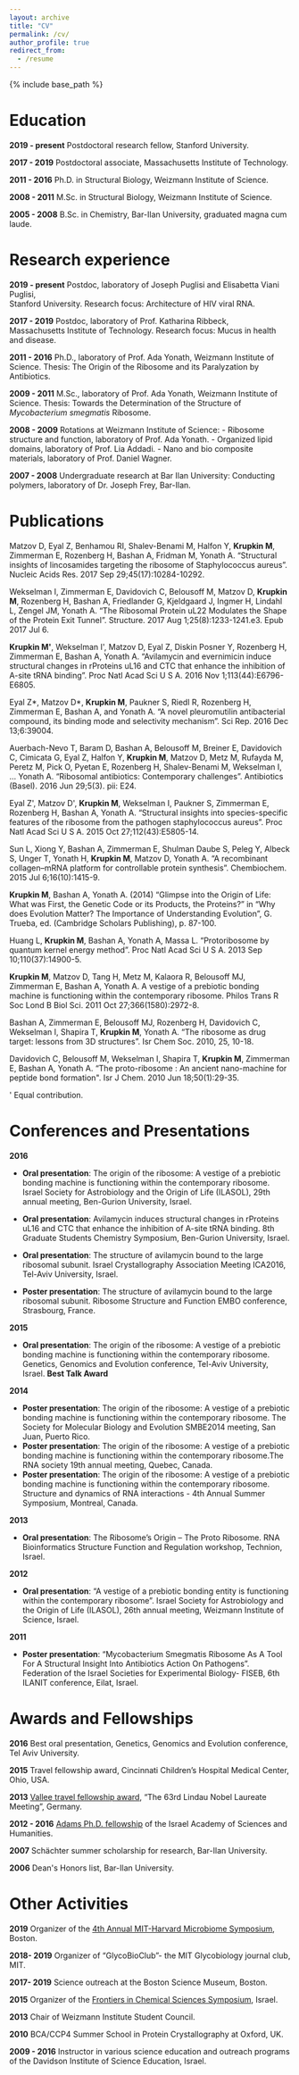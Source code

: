 ```yaml
---
layout: archive
title: "CV"
permalink: /cv/
author_profile: true
redirect_from:
  - /resume
---
```


{% include base_path %}

Education
======
**2019 - present**  Postdoctoral research fellow, Stanford University.

**2017 - 2019**     Postdoctoral associate, Massachusetts Institute of Technology.

**2011 - 2016**     Ph.D. in Structural Biology, Weizmann Institute of Science.

**2008 - 2011**     M.Sc. in Structural Biology, Weizmann Institute of Science.

**2005 - 2008**     B.Sc. in Chemistry, Bar-Ilan University, graduated magna cum laude.




Research experience
======
**2019 - present**  Postdoc, laboratory of Joseph Puglisi and Elisabetta Viani Puglisi,    
                    Stanford University.
                    Research focus: Architecture of HIV viral RNA. 
                    
**2017 - 2019**     Postdoc, laboratory of Prof. Katharina Ribbeck,    
                    Massachusetts Institute of Technology. 
                    Research focus: Mucus in health and disease. 

**2011 - 2016**     Ph.D., laboratory of Prof. Ada Yonath, 
                    Weizmann Institute of Science.
                    Thesis: The Origin of the Ribosome and its Paralyzation by Antibiotics.

**2009 - 2011**     M.Sc., laboratory of Prof. Ada Yonath, 
                    Weizmann Institute of Science.
                    Thesis: Towards the Determination of the Structure of *Mycobacterium smegmatis* Ribosome.

**2008 - 2009**     Rotations at Weizmann Institute of Science:
                    - Ribosome structure and function, laboratory of Prof. Ada Yonath. 
                    - Organized lipid domains, laboratory of Prof. Lia Addadi.
                    - Nano and bio composite materials, laboratory of Prof. Daniel Wagner.

**2007 - 2008**     Undergraduate research at Bar Ilan University:
                    Conducting polymers, laboratory of Dr. Joseph Frey, Bar-Ilan.




Publications
======
Matzov D, Eyal Z, Benhamou RI, Shalev-Benami M, Halfon Y, **Krupkin M**, Zimmerman E, Rozenberg H, Bashan A, Fridman M, Yonath A. “Structural insights of lincosamides targeting the ribosome of Staphylococcus aureus”. Nucleic Acids Res. 2017 Sep 29;45(17):10284-10292.

Wekselman I, Zimmerman E, Davidovich C, Belousoff M, Matzov D, **Krupkin M**, Rozenberg H, Bashan A, Friedlander G, Kjeldgaard J, Ingmer H, Lindahl L, Zengel JM, Yonath A. “The Ribosomal Protein uL22 Modulates the Shape of the Protein Exit Tunnel”. Structure. 2017 Aug 1;25(8):1233-1241.e3. Epub 2017 Jul 6.

**Krupkin M'**, Wekselman I', Matzov D, Eyal Z, Diskin Posner Y, Rozenberg H, Zimmerman E, Bashan A, Yonath A. “Avilamycin and evernimicin induce structural changes in rProteins uL16 and CTC that enhance the inhibition of A-site tRNA binding”. Proc Natl Acad Sci U S A. 2016 Nov 1;113(44):E6796-E6805.

Eyal Z*, Matzov D*, **Krupkin M**, Paukner S, Riedl R, Rozenberg H, Zimmerman E, Bashan A, and Yonath A. “A novel pleuromutilin antibacterial compound, its binding mode and selectivity mechanism”. Sci Rep. 2016 Dec 13;6:39004.

Auerbach-Nevo T, Baram D, Bashan A, Belousoff M, Breiner E, Davidovich C, Cimicata G, Eyal Z, Halfon Y, **Krupkin M**, Matzov D, Metz M, Rufayda M, Peretz M, Pick O, Pyetan E, Rozenberg H, Shalev-Benami M, Wekselman I, … Yonath A. “Ribosomal antibiotics: Contemporary challenges”. Antibiotics (Basel). 2016 Jun 29;5(3). pii: E24.

Eyal Z', Matzov D', **Krupkin M**, Wekselman I, Paukner S, Zimmerman E, Rozenberg H, Bashan A, Yonath A. “Structural insights into species-specific features of the ribosome from the pathogen staphylococcus aureus”. Proc Natl Acad Sci U S A. 2015 Oct 27;112(43):E5805-14. 

Sun L, Xiong Y, Bashan A, Zimmerman E, Shulman Daube S, Peleg Y, Albeck S, Unger T, Yonath H, **Krupkin M**, Matzov D, Yonath A. “A recombinant collagen–mRNA platform for controllable protein synthesis”. Chembiochem. 2015 Jul 6;16(10):1415-9.

**Krupkin M**, Bashan A, Yonath A. (2014) “Glimpse into the Origin of Life: What was First, the Genetic Code or its Products, the Proteins?” in “Why does Evolution Matter? The Importance of Understanding Evolution”, G. Trueba, ed. (Cambridge Scholars Publishing), p. 87-100. 

Huang L, **Krupkin M**, Bashan A, Yonath A, Massa L. “Protoribosome by quantum kernel energy method”. Proc Natl Acad Sci U S A. 2013 Sep 10;110(37):14900-5.

**Krupkin M**, Matzov D, Tang H, Metz M, Kalaora R, Belousoff MJ, Zimmerman E, Bashan A, Yonath A. A vestige of a prebiotic bonding machine is functioning within the contemporary ribosome. Philos Trans R Soc Lond B Biol Sci. 2011 Oct 27;366(1580):2972-8.

Bashan A, Zimmerman E, Belousoff MJ, Rozenberg H, Davidovich C, Wekselman I, Shapira T, **Krupkin M**, Yonath A.  “The ribosome as drug target: lessons from 3D structures”. Isr Chem Soc. 2010, 25, 10-18.

Davidovich C, Belousoff M, Wekselman I, Shapira T, **Krupkin M**, Zimmerman E, Bashan A, Yonath A. “The proto-ribosome : An ancient nano-machine for peptide bond formation". Isr J Chem. 2010 Jun 18;50(1):29-35.

' Equal contribution.

  
  
  
Conferences and Presentations 
======
**2016**

- **Oral presentation**: The origin of the ribosome: A vestige of a prebiotic bonding machine is functioning within the contemporary ribosome. Israel Society for Astrobiology and the Origin of Life (ILASOL), 29th annual meeting,
Ben-Gurion University, Israel.

- **Oral presentation**: Avilamycin induces structural changes in rProteins uL16 and CTC that enhance the inhibition of A-site tRNA binding. 8th Graduate Students Chemistry Symposium, Ben-Gurion University, Israel.

- **Oral presentation**: The structure of avilamycin bound to the large ribosomal subunit. Israel Crystallography Association Meeting ICA2016, Tel-Aviv University, Israel. 

- **Poster presentation**: The structure of avilamycin bound to the large ribosomal subunit. Ribosome Structure and Function EMBO conference, Strasbourg, France.

**2015**

- **Oral presentation**: The origin of the ribosome: A vestige of a prebiotic bonding machine is functioning within the contemporary ribosome. Genetics, Genomics and Evolution conference, Tel-Aviv University, Israel. **Best Talk Award**

**2014**

- **Poster presentation**: The origin of the ribosome: A vestige of a prebiotic bonding machine is functioning within the contemporary ribosome. The Society for Molecular Biology and Evolution SMBE2014 meeting, San Juan, Puerto Rico.
- **Poster presentation**: The origin of the ribosome: A vestige of a prebiotic bonding machine is functioning within the contemporary ribosome.The RNA society 19th annual meeting, Quebec, Canada. 
- **Poster presentation**:  The origin of the ribosome: A vestige of a prebiotic bonding machine is functioning within the contemporary ribosome. Structure and dynamics of RNA interactions - 4th Annual Summer Symposium, Montreal, Canada.

**2013**

- **Oral presentation**: The Ribosome’s Origin – The Proto Ribosome. RNA Bioinformatics Structure Function and Regulation workshop, Technion, Israel.

**2012**

- **Oral presentation**: “A vestige of a prebiotic bonding entity is functioning within the contemporary ribosome”. Israel Society for Astrobiology and the Origin of Life (ILASOL), 26th annual meeting, Weizmann Institute of Science, Israel.

**2011**

- **Poster presentation**: “Mycobacterium Smegmatis Ribosome As A Tool For A Structural Insight Into Antibiotics Action On Pathogens”. Federation of the Israel Societies for Experimental Biology- FISEB, 6th ILANIT conference, Eilat, Israel.

  
  
  
Awards and Fellowships
======
**2016** Best oral presentation, Genetics, Genomics and Evolution conference, Tel Aviv University.

**2015** Travel fellowship award, Cincinnati Children’s Hospital Medical Center, Ohio, USA.

**2013** [Vallee travel fellowship award](https://www.thevalleefoundation.org/programs/lindau/miri-krupkin-msc-0), “The 63rd Lindau Nobel Laureate Meeting”, Germany.

**2012 - 2016** [Adams Ph.D. fellowship](http://adams.academy.ac.il/fellow/miri-krupkin/) of the Israel Academy of Sciences and Humanities. 

**2007** Schächter summer scholarship for research, Bar-Ilan University.

**2006** Dean's Honors list, Bar-Ilan University.



  
Other Activities
======
**2019** Organizer of the [4th Annual MIT-Harvard Microbiome Symposium](https://microbiome2019.wordpress.com), Boston. 

**2018- 2019** Organizer of “GlycoBioClub”- the MIT Glycobiology journal club, MIT.  

**2017- 2019** Science outreach at the Boston Science Museum, Boston.  

**2015** Organizer of the [Frontiers in Chemical Sciences Symposium](http://www.weizmann.ac.il/chemistry/sites/chemistry/files/17323poster16508_13.pdf), Israel.

**2013** Chair of Weizmann Institute Student Council.

**2010** BCA/CCP4 Summer School in Protein Crystallography at Oxford, UK.

**2009 - 2016** Instructor in various science education and outreach programs of the Davidson Institute of Science Education, Israel.
